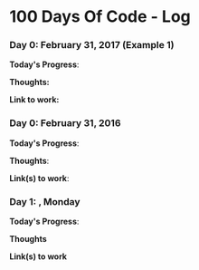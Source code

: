 # 100 Days Of Code - Log

### Day 0: February 31, 2017 (Example 1)

**Today's Progress**: 

**Thoughts:** 

**Link to work:** 

### Day 0: February 31, 2016 

**Today's Progress**: 

**Thoughts**: 

**Link(s) to work**: 

### Day 1: , Monday

**Today's Progress**: 

**Thoughts** 

**Link(s) to work**
